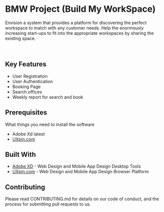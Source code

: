 # BMW Project (Build My WorkSpace)

Envision a system that provides a platform for discovering the perfect workspace to match with any customer needs.
Help the enormously increasing start-ups to fit into the appropriate workspaces by sharing the existing space.  
<br>
<br>


## Key Features

* User Registration
* User Authentication
* Booking Page
* Search offices
* Weekly report for search and book


## Prerequisites

What things you need to install the software
* Adobe Xd latest
* [UXpin.com](Uxpin.com)

## Built With

* [Adobe XD](http://adobe.com) - Web Design and Mobile App Design Desktop Tools 
* [UXpin.com](Uxpin.com) - Web Design and Mobile App Design Browser Platform

## Contributing

Please read CONTRIBUTING.md for details on our code of conduct, and the process for submitting pull requests to us.
